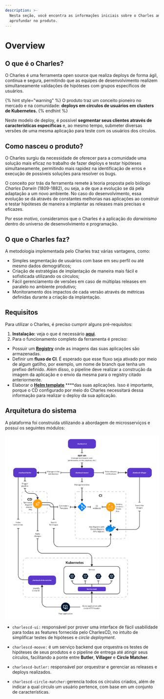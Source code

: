 ```yaml
---
description: >-
  Nesta seção, você encontra as informações iniciais sobre o Charles antes de se
  aprofundar no produto.
---
```


# Overview

## O que é o Charles?

O Charles é uma ferramenta open source que realiza deploys de forma ágil, contínua e segura, permitindo que as equipes de desenvolvimento realizem simultaneamente validações de hipóteses com grupos específicos de usuários. 

{% hint style="warning" %}
O produto traz um conceito pioneiro no mercado e na comunidade: **deploys em círculos de usuários em clusters de Kubernetes.** 
{% endhint %}

Neste modelo de deploy, é possível **segmentar seus clientes através de características específicas** e, ao mesmo tempo, submeter diversas versões de uma mesma aplicação para teste com os usuários dos círculos. 

## Como nasceu o produto?

O Charles surgiu da necessidade de oferecer para a comunidade uma solução mais eficaz no trabalho de fazer deploys e testar hipóteses simultaneamente, permitindo mais rapidez na identificação de erros e execução de possíveis soluções para resolver os bugs. 

O conceito por trás da ferramenta remete à teoria proposta pelo biólogo _Charles Darwin_ \(1809-1882\), ou seja, a de que a evolução se dá pela adaptação a um novo ambiente. No caso do desenvolvimento, essa evolução se dá através de constantes melhorias nas aplicações ao construir e testar hipóteses de maneira a implantar as releases mais precisas e eficazes. 

Por esse motivo, consideramos que o Charles é a aplicação do _darwinismo_ dentro do universo de desenvolvimento e programação.

## O que o Charles faz?

A metodologia implementada pelo Charles traz várias vantagens, como:

* Simples segmentação de usuários com base em seu perfil ou até mesmo dados demográficos;
* Criação de estratégias de implantação de maneira mais fácil e sofisticada utilizando os círculos;
* Fácil gerenciamento de versões em caso de múltiplas releases em paralelo no ambiente produtivo;
* Monitoramento dos impactos de cada versão através de métricas definidas durante a criação da implantação.

## Requisitos

Para utilizar o Charles, é preciso cumprir alguns pré-requisitos:

1. **Instalação:** veja o que é necessário [**aqui**](primeiros-passos/instalando-charles/#pre-requisitos).
2. Para o funcionamento completo da ferramenta é preciso:

* Possuir um [**Registry**](primeiros-passos/definindo-workspace/docker-registry.md) onde as imagens das suas aplicações são armazenadas.
* Definir um **fluxo de CI**. É esperado que esse fluxo seja ativado por meio de algum gatilho, por exemplo, um nome de branch que tenha um prefixo definido. Além disso, o pipeline deve realizar a construção da imagem da aplicação e o envio da mesma para o registry citado anteriormente.
* Elaborar o [**Helm template**](primeiros-passos/criando-modulos/configurando-o-chart-template.md#o-que-e-o-helm) ****das suas aplicações. Isso é importante, porque o CD configurado por meio do Charles necessitará dessa informação para realizar o deploy da sua aplicação.

## Arquitetura do sistema

A plataforma foi construída utilizando a abordagem de microsserviços e possui os seguintes módulos:

![](.gitbook/assets/arquitetura-charles-nova.png)

* `charlescd-ui:` responsável por prover uma interface de fácil usabilidade para todas as features fornecida pelo CharlesCD, no intuito de simplificar testes de hipóteses e _circle deployment_.

* `charlescd-moove:` é um serviço backend que orquestra os testes de hipóteses de seus produtos e o pipeline de entrega até atingir seus círculos, facilitando a ponte entre **Butler**, **Villager** e **Circle Matcher**.  
* `charlescd-butler:` responsável por orquestrar e gerenciar as releases e deploys realizados. 
* `charlescd-circle-matcher:`gerencia todos os círculos criados, além de indicar a qual círculo um usuário pertence, com base em um conjunto de características.

